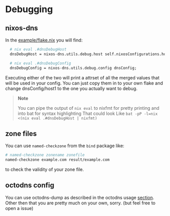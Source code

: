 # Debugging

## nixos-dns

In the [example/flake.nix](https://github.com/Janik-Haag/nixos-dns/tree/main/example/flake.nix) you will find:
```nix
  # nix eval .#dnsDebugHost
  dnsDebugHost = nixos-dns.utils.debug.host self.nixosConfigurations.host1;

  # nix eval .#dnsDebugConfig
  dnsDebugConfig = nixos-dns.utils.debug.config dnsConfig;
```

Executing either of the two will print a attrset of all the merged values that will be used in your config.
You can just copy them in to your own flake and change dnsConfig/host1 to the one you actually want to debug.

> **Note**
>
> You can pipe the output of `nix eval` to nixfmt for pretty printing and into bat for syntax highlighting
> That could look Like `bat -pP -l=nix <(nix eval .#dnsDebugHost | nixfmt)`

## zone files

You can use `named-checkzone` from the `bind` package like:
```bash
# named-checkzone zonename zonefile
named-checkzone example.com result/example.com
```
to check the validity of your zone file.

## octodns config

You can use octodns-dump as described in the octodns usage [section](usage.html#octodns).
Other then that you are pretty much on your own, sorry. (but feel free to open a issue)
